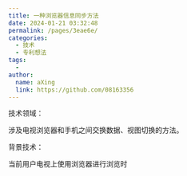 ```yaml
---
title: 一种浏览器信息同步方法
date: 2024-01-21 03:32:48
permalink: /pages/3eae6e/
categories:
  - 技术
  - 专利想法
tags:
  - 
author: 
  name: aXing
  link: https://github.com/08163356
---
```

技术领域：

涉及电视浏览器和手机之间交换数据、视图切换的方法。

背景技术：

当前用户电视上使用浏览器进行浏览时

